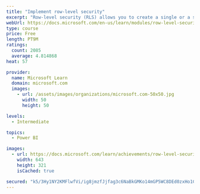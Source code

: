 ```yaml
---
title: "Implement row-level security"
excerpt: "Row-level security (RLS) allows you to create a single or a set of reports that targets data for a specific user. In this module, you will learn how to implement RLS by using either a static or dynamic method and how Microsoft Power BI simplifies testing RLS in Power BI Desktop and Power BI service."
webUrl: https://docs.microsoft.com/en-us/learn/modules/row-level-security-power-bi/
type: course
price: Free
length: PT9M
ratings:
  count: 2085
  average: 4.814868
heat: 57

provider:
  name: Microsoft Learn
  domain: microsoft.com
  images:
    - url: /assets/images/organizations/microsoft.com-50x50.jpg
      width: 50
      height: 50

levels:
  - Intermediate

topics:
  - Power BI

images:
  - url: https://docs.microsoft.com/learn/achievements/row-level-security-power-bi-social.png
    width: 643
    height: 321
    isCached: true

secured: "k5/3Hy1NY2KMFlwfVi/ig8jmzfJjfag3c6NaBkGMKo14mGP5WC8DEd0zxHo1CzIphavRmcO30jgDO+v6VIcBI0nIDCgbYEO1BI6BKXlr0293O68LxV/chiPtj2E3uSoTz8WV3T6ajbk41uYiCoOdio3msGraCHv2TyIf5DB+qv5VRbBr6EkbTnX9oNPrYXwi/E7NYbN6WYZbTgbFgidKd39lj2swMpMj01WvflAUZHQVrIyJ9mx7EqzJeEv/ldUcaks8K8/AD7X6TFxlquqdCjHW/Ci2lkeVm7nRxnkRaEm4nYCqNi5cB3MlKCTBSRJcWcjI78o7ZqCJsU7KtS9Km7Fz0dvZ1xMOrG+MfKBRlHOqCyON0c0+cK/ykqO2gXnyn1hz45zqV07/Y5Aku7XwfTv+/duAkKXtyqFcshlk1Xk=;6QYthMVNPmzI/xNGBBb+Hw=="
---
```


